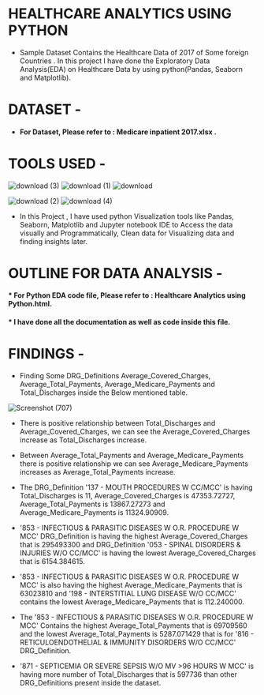 # HEALTHCARE ANALYTICS USING PYTHON 
* Sample Dataset Contains the Healthcare Data of 2017 of Some foreign Countries . In this project I have done the Exploratory Data Analysis(EDA) on Healthcare Data by using python(Pandas, Seaborn and Matplotlib).

# DATASET -
* #### For Dataset, Please refer to : Medicare inpatient 2017.xlsx .

# TOOLS USED -
 
  ![download (3)](https://user-images.githubusercontent.com/111995863/190873058-7b0d8458-65fe-48ad-8140-335ce1790525.png)
   ![download (1)](https://user-images.githubusercontent.com/111995863/190873103-c0f39869-897e-427e-a344-bd9248cde2d5.png)
  ![download](https://user-images.githubusercontent.com/111995863/190873144-f03e3efb-9db2-4880-a4ec-02a32598d7bf.png)


   ![download (2)](https://user-images.githubusercontent.com/111995863/190873203-5d6acca6-96c1-4857-a2e5-82c78dbb9013.png)
             ![download (4)](https://user-images.githubusercontent.com/111995863/190873273-eb0c8911-09f4-42d0-9882-31cdaaf37feb.png)
             
  * In this Project , I have used python Visualization tools like Pandas, Seaborn, Matplotlib and Jupyter notebook IDE to Access the data visually and Programmatically, Clean data for Visualizing data and finding insights later.



# OUTLINE FOR DATA ANALYSIS -
#### * For Python EDA code file, Please refer to : Healthcare Analytics using Python.html.
#### * I have done all the documentation as well as code inside this file.



# FINDINGS -
 * Finding Some DRG_Definitions Average_Covered_Charges, Average_Total_Payments, Average_Medicare_Payments and Total_Discharges inside the Below mentioned table.
 
 ![Screenshot (707)](https://user-images.githubusercontent.com/111995863/190873995-f702688e-0a86-4529-aa43-f497b9bf3328.png)
 
 * There is positive relationship between Total_Discharges and Average_Covered_Charges, we can see the Average_Covered_Charges increase as Total_Discharges increase.

* Between Average_Total_Payments and Average_Medicare_Payments there is positive relationship we can see Average_Medicare_Payments increases as Average_Total_Payments   increase.

* The DRG_Definition '137 - MOUTH PROCEDURES W CC/MCC' is having Total_Discharges is 11, Average_Covered_Charges is 47353.72727, Average_Total_Payments is 13867.27273   and Average_Medicare_Payments is 11324.90909.

* '853 - INFECTIOUS & PARASITIC DISEASES W O.R. PROCEDURE W MCC' DRG_Definition is having the highest Average_Covered_Charges that is 295493300 and DRG_Definition '053   - SPINAL DISORDERS & INJURIES W/O CC/MCC' is having the lowest Average_Covered_Charges that is 6154.384615.

* '853 - INFECTIOUS & PARASITIC DISEASES W O.R. PROCEDURE W MCC' is also having the highest Average_Medicare_Payments that is 63023810 and '198 - INTERSTITIAL LUNG       DISEASE W/O CC/MCC' contains the lowest Average_Medicare_Payments that is 112.240000.

* The '853 - INFECTIOUS & PARASITIC DISEASES W O.R. PROCEDURE W MCC' Contains the highest Average_Total_Payments that is 69709560 and the lowest Average_Total_Payments   is 5287.071429 that is for '816 - RETICULOENDOTHELIAL & IMMUNITY DISORDERS W/O CC/MCC' DRG_Definition.

* '871 - SEPTICEMIA OR SEVERE SEPSIS W/O MV >96 HOURS W MCC' is having more number of Total_Discharges that is 597736 than other DRG_Definitions present inside the       dataset.

 
